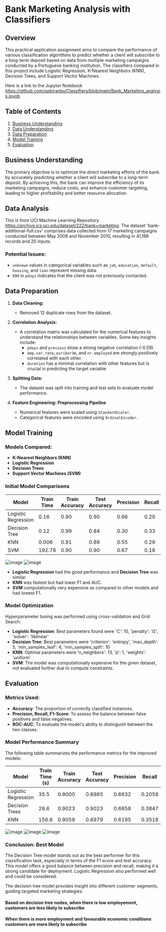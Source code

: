 # Bank Marketing Analysis with Classifiers

## Overview

This practical application assignment aims to compare the performance of various classification algorithms to predict whether a client will subscribe to a long-term deposit based on data from multiple marketing campaigns conducted by a Portuguese banking institution. The classifiers compared in this project include Logistic Regression, K-Nearest Neighbors (KNN), Decision Trees, and Support Vector Machines.

Here is a link to the Jupyter Notebook https://github.com/saikiranbv/Classifiers/blob/main/Bank_Marketing_analysis.ipynb

## Table of Contents

1. [Business Understanding](#business-understanding)
2. [Data Understanding](#data-understanding)
3. [Data Preparation](#data-preparation)
4. [Model Training](#model-training)
5. [Evaluation](#evaluation)

## Business Understanding

The primary objective is to optimize the direct marketing efforts of the bank by accurately predicting whether a client will subscribe to a long-term deposit. By achieving this, the bank can improve the efficiency of its marketing campaigns, reduce costs, and enhance customer targeting, leading to higher profitability and better resource allocation.

## Data Analysis

This is from UCI Machine Learning Repository https://archive.ics.uci.edu/dataset/222/bank+marketing. The dataset 'bank-additional-full.csv' comprises data collected from 17 marketing campaigns conducted between May 2008 and November 2010, resulting in 41,188 records and 20 inputs.

### Potential Issues:

- `unknown` values in categorical variables such as `job`, `education`, `default`, `housing`, and `loan` represent missing data.
- `999` in `pdays` indicates that the client was not previously contacted.

## Data Preparation


1. **Data Cleaning:**
   - Removed 12 duplicate rows from the dataset.

2. **Correlation Analysis:**
    - A correlation matrix was calculated for the numerical features to understand the relationships between variables. Some key insights include:
      - `pdays` and `previous` show a strong negative correlation (-0.59).
      - `emp.var.rate`, `euribor3m`, and `nr.employed` are strongly positively correlated with each other.
      - `duration` has a minimal correlation with other features but is crucial in predicting the target variable.

3. **Splitting Data:**
    - The dataset was split into training and test sets to evaluate model performance.

4. **Feature Engineering: Preprocessing Pipeline**
    - Numerical features were scaled using `StandardScaler`.
    - Categorical features were encoded using `OrdinalEncoder`.

## Model Training

### Models Compared:
  - **K-Nearest Neighbors (KNN)**
  - **Logistic Regression**
  - **Decision Trees**
  - **Support Vector Machines (SVM)**

### Initial Model Comparisons


| Model                  | Train Time | Train Accuracy | Test Accuracy | Precision | Recall  | F1-Score | AUC    |
|------------------------|------------|----------------|---------------|-----------|---------|----------|--------|
| Logistic Regression    | 0.16       | 0.90           | 0.90          | 0.66      | 0.20    | 0.31     | 0.79   |
| Decision Tree          | 0.12       | 0.99           | 0.84          | 0.30      | 0.33    | 0.33     | 0.63   |
| KNN                    | 0.006      | 0.91           | 0.89          | 0.55      | 0.29    | 0.36     | 0.72   |
| SVM                    | 192.78     | 0.90           | 0.90          | 0.67      | 0.18    | 0.29     | 0.71   |

![image](https://github.com/saikiranbv/Classifiers/blob/main/images/Init_compare_models.png)
![image](https://github.com/saikiranbv/Classifiers/blob/main/images/Init_confusion_matrix_models.png)

  - **Logistic Regression** had the good performance and **Decision Tree** was similar
  - **KNN** was fastest but had lower F1 and AUC.
  - **SVM** computationally very expensive as compared to other models and had lowest F1.

### Model Optimization
Hyperparameter tuning was performed using cross-validation and Grid Search:
  - **Logistic Regression**: Best parameters found were 'C': 10, 'penalty': 'l2', 'solver': 'liblinear'
  - **Decision Tree**: Best parameters were 'criterion': 'entropy', 'max_depth': 5, 'min_samples_leaf': 4, 'min_samples_split': 10
  - **KNN**: Optimal parameters were 'n_neighbors': 13, 'p': 1, 'weights': 'uniform'
  - **SVM**: The  model was computationally expensive for the given dataset, not evaluated further due to compute constraints.

## Evaluation

### Metrics Used:
  - **Accuracy**: The proportion of correctly classified instances.
  - **Precision, Recall, F1-Score**: To assess the balance between false positives and false negatives.
  - **ROC-AUC**: To evaluate the model's ability to distinguish between the two classes.

### Model Performance Summary
The following table summarizes the performance metrics for the improved models:

| Model                | Train Time (s) | Train Accuracy | Test Accuracy | Precision | Recall  | F1 Score | AUC     |
|----------------------|----------------|----------------|---------------|-----------|---------|----------|---------|
| Logistic Regression  | 35.5           | 0.9000         | 0.8985        | 0.6632    | 0.2058  | 0.3141   | 0.7938  |
| Decision Trees       | 28.6           | 0.9023         | 0.9023        | 0.6658    | 0.3847  | 0.3846   | 0.7887  |
| KNN                  | 156.6          | 0.9059         | 0.8979        | 0.6195    | 0.3518  | 0.3518   | 0.7656  |


![image](https://github.com/saikiranbv/Classifiers/blob/main/images/Final_compare_models.png)
![image](https://github.com/saikiranbv/Classifiers/blob/main/images/ROC_compare_models.png)
![image](https://github.com/saikiranbv/Classifiers/blob/main/images/Final_confusion_matrix_models.png)


### Conclusion: Best Model

The Decision Tree model stands out as the best performer for this classification task, especially in terms of the F1 score and test accuracy. This model offers a good balance between precision and recall, making it a strong candidate for deployment. Logistic Regression also performed well and could be considered.


The decision tree model provides insight into different customer segments, guiding targeted marketing strategies:

#### Based on decision tree nodes, when there is low employement, customers are less likely to subscribe
#### When there is more employment and favourable economic conditions  customers are more likely to subscribe
